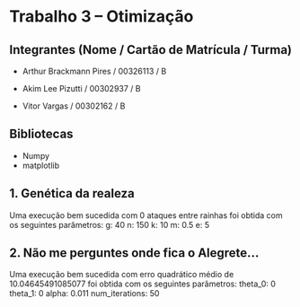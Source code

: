 # Trabalho 3 – Otimização

## Integrantes (Nome / Cartão de Matrícula / Turma)

- Arthur Brackmann Pires / 00326113 / B

- Akim Lee Pizutti / 00302937 / B

- Vitor Vargas / 00302162 / B

## Bibliotecas

- Numpy
- matplotlib

## 1. Genética da realeza
 Uma execução bem sucedida com 0 ataques entre rainhas foi obtida com os seguintes parâmetros:
 g: 40
 n: 150
 k: 10
 m: 0.5
 e: 5

## 2. Não me perguntes onde fica o Alegrete...
 Uma execução bem sucedida com erro quadrático médio de 10.04645491085077 foi obtida com os seguintes parâmetros:
 theta_0: 0
 theta_1: 0
 alpha: 0.011
 num_iterations: 50